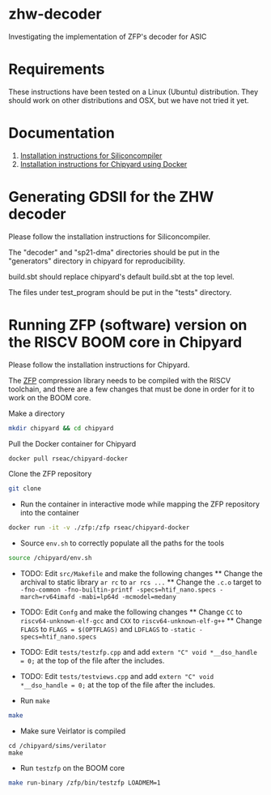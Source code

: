# zhw-decoder
Investigating the implementation of ZFP's decoder for ASIC

# Requirements

These instructions have been tested on a Linux (Ubuntu) distribution.  They should work on other distributions and OSX, but we have not tried it yet.

# Documentation

1. [Installation instructions for Siliconcompiler](docs/install-siliconcompiler.md)
2. [Installation instructions for Chipyard using Docker](docs/install-docker-chipyard.md) 

# Generating GDSII for the ZHW decoder

Please follow the installation instructions for Siliconcompiler.

The "decoder" and "sp21-dma" directories should be put in the "generators" directory in chipyard for reproducibility.

build.sbt should replace chipyard's default build.sbt at the top level.

The files under test_program should be put in the "tests" directory.

# Running ZFP (software) version on the RISCV BOOM core in Chipyard

Please follow the installation instructions for Chipyard.

The [ZFP](https://github.com/LLNL/zfp) compression library needs to be compiled with the RISCV toolchain, and there are a few changes that must be done in order for it to work on the BOOM core.

Make a directory
```bash
mkdir chipyard && cd chipyard
```

Pull the Docker container for Chipyard
```bash
docker pull rseac/chipyard-docker
```

Clone the ZFP repository 
```bash
git clone 
```

* Run the container in interactive mode while mapping the ZFP repository into the container 
```bash
docker run -it -v ./zfp:/zfp rseac/chipyard-docker
```

* Source `env.sh` to correctly populate all the paths for the tools
```bash
source /chipyard/env.sh
```

* TODO: Edit `src/Makefile` and make the following changes
** Change the archival to static library `ar rc` to `ar rcs ...`
** Change the `.c.o` target to `-fno-common -fno-builtin-printf -specs=htif_nano.specs -march=rv64imafd -mabi=lp64d -mcmodel=medany`

* TODO: Edit `Confg` and make the following changes
** Change `CC` to `riscv64-unknown-elf-gcc` and `CXX` to `riscv64-unknown-elf-g++` 
** Change `FLAGS` to `FLAGS = $(OPTFLAGS)` and `LDFLAGS` to `-static -specs=htif_nano.specs`

* TODO: Edit `tests/testzfp.cpp` and add `extern "C" void *__dso_handle = 0;` at the top of the file after the includes.

* TODO: Edit `tests/testviews.cpp` and add `extern "C" void *__dso_handle = 0;` at the top of the file after the includes.

* Run `make`
```bash
make
```

* Make sure Veirlator is compiled
```
cd /chipyard/sims/verilator
make

```
* Run `testzfp` on the BOOM core
```bash
make run-binary /zfp/bin/testzfp LOADMEM=1
```
